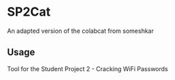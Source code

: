 # SP2Cat
An adapted version of the colabcat from someshkar

## Usage


Tool for the Student Project 2 - Cracking WiFi Passwords
